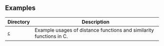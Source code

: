 ## Examples

| Directory | Description                                                         |
|-----------|---------------------------------------------------------------------|
| [`c`](c/) | Example usages of distance functions and similarity functions in C. |

